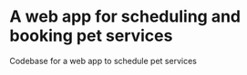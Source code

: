 # A web app for scheduling and booking pet services
Codebase for a web app to schedule pet services
